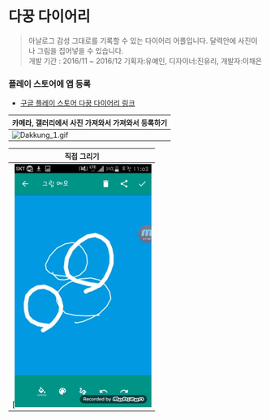 # 다꿍 다이어리 

> 아날로그 감성 그대로를 기록할 수 있는 다이어리 어플입니다. 달력안에 사진이나 그림을 집어넣을 수 있습니다.<br/>
> 개발 기간 : 2016/11 ~ 2016/12
> 기획자:유예인, 디자이너:진유리, 개발자:이채은

### 플레이 스토어에 앱 등록
 - [구글 플레이 스토어 다꿍 다이어리 링크](https://play.google.com/store/apps/details?id=com.untie.daywal&hl=ko)
 
| 카메라, 갤러리에서 사진 가져와서 가져와서 등록하기 | 
| --- | 
| ![Dakkung_1.gif](dakkung_1.gif)  | 

| 직접 그리기 |
| --- |
[![Dakkung_2.gif](dakkung_2.gif) |

